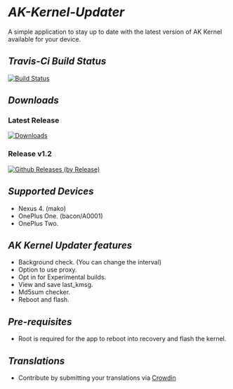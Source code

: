 # *AK-Kernel-Updater*

A simple application to stay up to date with the latest version of AK Kernel available for your device.

## *Travis-Ci Build Status*

[![Build Status](https://travis-ci.org/CallMeAldy/AK-Kernel-Updater.svg?branch=master)](https://travis-ci.org/CallMeAldy/AK-Kernel-Updater)

## *Downloads*

### Latest Release
[![Downloads](https://img.shields.io/github/downloads/CallMeAldy/AK-Kernel-Updater/latest/total.svg)](https://github.com/CallMeAldy/AK-Kernel-Updater/releases/latest)

### Release v1.2
[![Github Releases (by Release)](https://img.shields.io/github/downloads/CallMeAldy/AK-Kernel-Updater/v1.2/total.svg)](https://github.com/CallMeAldy/AK-Kernel-Updater/releases/tag/v1.2)

## *Supported Devices*

* Nexus 4. (mako)
* OnePlus One. (bacon/A0001)
* OnePlus Two.

## *AK Kernel Updater features*

* Background check. (You can change the interval)
* Option to use proxy.
* Opt in for Experimental builds.
* View and save last_kmsg.
* Md5sum checker.
* Reboot and flash.

## *Pre-requisites*

* Root is required for the app to reboot into recovery and flash the kernel.

## *Translations*

* Contribute by submitting your translations via [Crowdin](https://crowdin.com/project/ak-kernel-updater)
